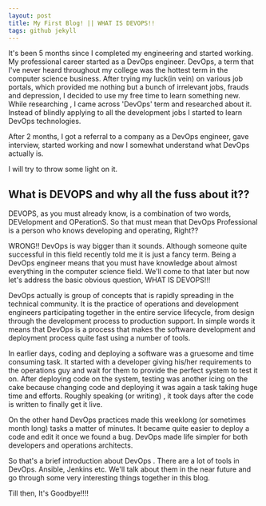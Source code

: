 ```yaml
---
layout: post
title: My First Blog! || WHAT IS DEVOPS!!
tags: github jekyll
---
```

 It's been 5 months since I completed my engineering and started working. My professional career started as a DevOps engineer. 
 DevOps, a term that I've never heard throughout my college was the hottest term in the computer science business. After trying my luck(in vein) on various job portals, which provided me nothing but a bunch of irrelevant jobs, frauds and depression, I decided to use my free time to learn something new. While researching , I came across 'DevOps' term and researched about it. Instead of blindly applying to all the development jobs I started to learn DevOps technologies.

 After 2 months, I got a referral to a company as a DevOps engineer, gave interview, started working and now I somewhat understand what DevOps actually is.

 I will try to throw some light on it.

 

## What is DEVOPS and why all the fuss about it??

DEVOPS, as you must already know, is a combination of two words, DEVelopment and OPerationS. So that must mean that DevOps Professional is a person who knows developing and operating, Right??

WRONG!! DevOps is way bigger than it sounds. Although someone quite successful in this field recently told me it is just a fancy term. Being a DevOps engineer means that you must have knowledge about almost everything in the computer science field. We'll come to that later but now let's address the basic obvious question, WHAT IS DEVOPS!!!

DevOps actually is group of concepts that is rapidly spreading in the technical community. It is the practice of operations and development engineers participating together in the entire service lifecycle, from design through the development process to production support. In simple words it means that DevOps is a process that makes the software development and deployment process quite fast using a number of tools.

In earlier days, coding and deploying a software was a gruesome and time consuming task. It started with a developer giving his/her requirements to the operations guy and wait for them to provide the perfect system to test it on. After deploying code on the system, testing was another icing on the cake because changing code and deploying it was again a task taking huge time and efforts. Roughly speaking (or writing) , it took days after the code is written to finally get it live.

On the other hand DevOps practices made this weeklong (or sometimes month long) tasks a matter of minutes. It became quite easier to deploy a code and edit it once we found a bug. DevOps made life simpler for both developers and operations architects. 

So that's a brief introduction about DevOps . There are a lot of tools in DevOps. Ansible, Jenkins etc. We'll talk about them in the near future and go through some very interesting things together in this blog. 

Till then, It's Goodbye!!!!  


